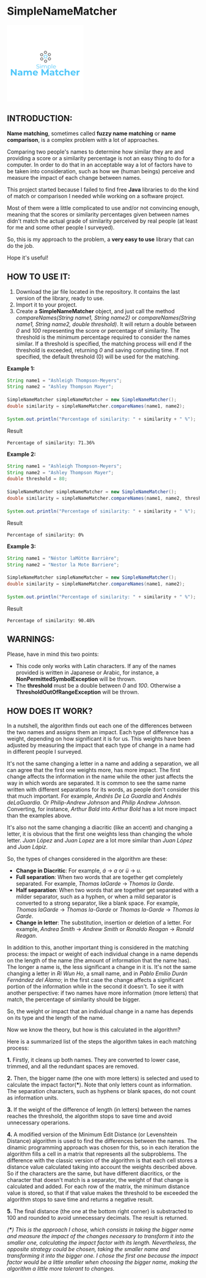 # SimpleNameMatcher

![alt text](https://github.com/alvarolm94/SimpleNameMatcher/blob/master/logo.png)

## INTRODUCTION:

**Name matching**, sometimes called **fuzzy name matching** or **name comparison**, is a complex problem with a lot of approaches. 

Comparing two people's names to determine how similar they are and providing a score or a similarity percentage is not an easy thing to do for a computer. In order to do that in an acceptable way a lot of factors have to be taken into consideration, such as how we (human beings) perceive and measure the impact of each change between names.

This project started because I failed to find free **Java** libraries to do the kind of match or comparison I needed while working on a software project. 

Most of them were a little complicated to use and/or not convincing enough, meaning that the scores or similarity percentages given between names didn't match the actual grade of similarity perceived by real people (at least for me and some other people I surveyed). 

So, this is my approach to the problem, a **very easy to use** library that can do the job.

Hope it's useful!

## HOW TO USE IT:

1. Download the jar file located in the repository. It contains the last version of the library, ready to use.
2. Import it to your project.
3. Create a **SimpleNameMatcher** object, and just call the method *compareNames(String name1, String name2)* or *compareNames(String name1, String name2, double threshold)*. It will return a double between *0* and *100* representing the score or percentage of similarity. The threshold is the minimum percentage required to consider the names similar. If a threshold is specified, the matching process will end if the threshold is exceeded, returning *0* and saving computing time. If not specified, the default threshold (0) will be used for the matching. 

**Example 1:**  
```java
String name1 = "Ashleigh Thompson-Meyers";
String name2 = "Ashley Thompson Mayer";

SimpleNameMatcher simpleNameMatcher = new SimpleNameMatcher();
double similarity = simpleNameMatcher.compareNames(name1, name2);

System.out.println("Percentage of similarity: " + similarity + " %");
```

Result
```
Percentage of similarity: 71.36%
```


**Example 2:**  
```java
String name1 = "Ashleigh Thompson-Meyers";
String name2 = "Ashley Thompson Mayer";
double threshold = 80;

SimpleNameMatcher simpleNameMatcher = new SimpleNameMatcher();
double similarity = simpleNameMatcher.compareNames(name1, name2, threshold);

System.out.println("Percentage of similarity: " + similarity + " %");
```

Result
```
Percentage of similarity: 0%
```

**Example 3:**  
```java
String name1 = "Néstor laMötte Barrière";
String name2 = "Nestor la Mote Barriere";

SimpleNameMatcher simpleNameMatcher = new SimpleNameMatcher();
double similarity = simpleNameMatcher.compareNames(name1, name2);

System.out.println("Percentage of similarity: " + similarity + " %");
```

Result
```
Percentage of similarity: 90.48%
```

## WARNINGS:

Please, have in mind this two points:

- This code only works with Latin characters. If any of the names provided is written in Japanese or Arabic, for instance, a **NonPermittedSymbolException** will be thrown. 
- The **threshold** must be a double between *0* and *100*. Otherwise a **ThresholdOutOfRangeException** will be thrown. 

## HOW DOES IT WORK?

In a nutshell, the algorithm finds out each one of the differences between the two names and assigns them an impact. Each type of difference has a weight, depending on how significant it is for us. This weights have been adjusted by measuring the impact that each type of change in a name had in different people I surveyed.

It's not the same changing a letter in a name and adding a separation, we all can agree that the first one weights more, has more impact. The first change affects the information in the name while the other just affects the way in which words are separated. It is common to see the same name written with different separations for its words, as people don't consider this that much important. For example, *Andrés De La Guardia* and *Andrés deLaGuardia*. Or *Philip-Andrew Johnson* and *Philip Andrew Johnson*. Converting, for instance, *Arthur Bald* into *Arthur Bold* has a lot more impact than the examples above. 

It's also not the same changing a diacritic (like an accent) and changing a letter, it is obvious that the first one weights less than changing the whole letter. *Juan López* and *Juan Lopez* are a lot more similar than *Juan López* and *Juan Lápiz*.

So, the types of changes considered in the algorithm are these:

- **Change in Diacritic**: For example, *á* -> *a* or *ü* -> *u*.
- **Full separation**: When two words that are together get completely separated. For example, *Thomas laGarde* -> *Thomas la Garde*.
- **Half separation**: When two words that are together get separated with a milder separator, such as a hyphen, or when a mild separator is converted to a strong separator, like a blank space. For example, *Thomas laGarde* -> *Thomas la-Garde* or *Thomas la-Garde* -> *Thomas la Garde*.
- **Change in letter**: The substitution, insertion or deletion of a letter. For example, *Andrea Smith* -> *Andrew Smith* or *Ronaldo Reagan* -> *Ronald Reagan*.

In addition to this, another important thing is considered in the matching process: the impact or weight of each individual change in a name depends on the length of the name (the amount of information that the name has). The longer a name is, the less significant a change in it is. It's not the same changing a letter in *Ri Wun Ho*, a small name, and in *Pablo Emilio Durán Fernández del Álamo*; in the first case the change affects a significant portion of the information while in the second it doesn't. To see it with another perspective: if two names have more information (more letters) that match, the percentage of similarity should be bigger. 

So, the weight or impact that an individual change in a name has depends on its type and the length of the name. 

Now we know the theory, but how is this calculated in the algorithm?

Here is a summarized list of the steps the algorithm takes in each matching process:

**1.** Firstly, it cleans up both names. They are converted to lower case, trimmed, and all the redundant spaces are removed.

**2.** Then, the bigger name (the one with more letters) is selected and used to calculate the impact factor(**\***). Note that only letters count as information. The separation characters, such as hyphens or blank spaces, do not count as information units. 

**3.** If the weight of the difference of length (in letters) between the names reaches the threshold, the algorithm stops to save time and avoid unnecessary operarions.

**4.** A modified version of the Minimum Edit Distance (or Levenshtein Distance) algorithm is used to find the differences between the names. The dinamic programming approach was chosen for this, so in each iteration the algorithm fills a cell in a matrix that represents all the subproblems. The difference with the classic version of the algorithm is that each cell stores a distance value calculated taking into account the weights described above. So if the characters are the same, but have different diacritics, or the character that doesn't match is a separator, the weight of that change is calculated and added.
For each row of the matrix, the minimum distance value is stored, so that if that value makes the threshold to be exceeded the algorithm stops to save time and returns a negative result. 

**5.** The final distance (the one at the bottom right corner) is substracted to 100 and rounded to avoid unnecessary decimals. The result is returned. 


*(**\***) This is the approach I chose, which consists in taking the bigger name and measure the impact of the changes necessary to transform it into the smaller one, calculating the impact factor with its length. Nevertheless, the opposite strategy could be chosen, taking the smaller name and transforming it into the bigger one. I chose the first one because the impact factor would be a little smaller when choosing the bigger name, making the algorithm a little more tolerant to changes.*
